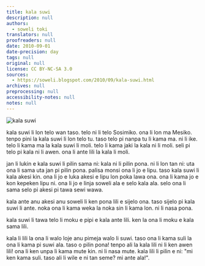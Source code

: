 ```yaml
---
title: kala suwi
description: null
authors:
  - soweli toki
translators: null
proofreaders: null
date: 2010-09-01
date-precision: day
tags: null
original: null
license: CC BY-NC-SA 3.0
sources:
  - https://soweli.blogspot.com/2010/09/kala-suwi.html
archives: null
preprocessing: null
accessibility-notes: null
notes: null
---
```


<!-- https://picasaweb.google.com/lh/photo/v8UVdVu4xeT8fxTfQDIQsw -->
![kala suwi](https://blogger.googleusercontent.com/img/b/R29vZ2xl/AVvXsEhIS-ljWSfhw6u5SEXdQltBoGVfycTVBsz4KZRaDxwBtuKbkLdSpCy0_WN2LKlfzb7vodF4H47KWFxcQVKvgXB11TDqmgdP1llP9Nw_vxOnLidlwBeftjpS_UYh9qmnVzyAnjckGvLpSL4/s320/kala-suwi.jpg)

kala suwi li lon telo wan taso. telo ni li telo Sosimiko. ona li lon ma Mesiko. tenpo pini la kala suwi li lon telo tu. taso telo pi nanpa tu li kama ma. ni li ike. telo li kama ma la kala suwi li moli. telo li kama jaki la kala ni li moli. seli pi telo pi kala ni li awen. ona li ante lili la kala li moli.

jan li lukin e kala suwi li pilin sama ni: kala ni li pilin pona. ni li lon tan ni: uta ona li sama uta jan pi pilin pona. palisa monsi ona li jo e lipu. taso kala suwi li kala akesi kin. ona li jo e luka akesi e lipu lon poka lawa ona. ona li kama jo e kon kepeken lipu ni. ona li jo e linja soweli ala e selo kala ala. selo ona li sama selo pi akesi pi tawa sewi wawa.

kala ante anu akesi anu soweli li ken pona lili e sijelo ona. taso sijelo pi kala suwi li ante. noka ona li kama weka la noka sin li kama lon. ni li nasa pona.

kala suwi li tawa telo li moku e pipi e kala ante lili. ken la ona li moku e kala sama lili.

kala li lili la ona li walo loje anu pimeja walo li suwi. taso ona li kama suli la ona li kama pi suwi ala. taso o pilin pona! tenpo ali la kala lili ni li ken awen lili! ona li ken unpa li kama mute kin. ni li nasa mute. kala lili li pilin e ni: "mi ken kama suli. taso ali li wile e ni tan seme? mi ante ala!". 

